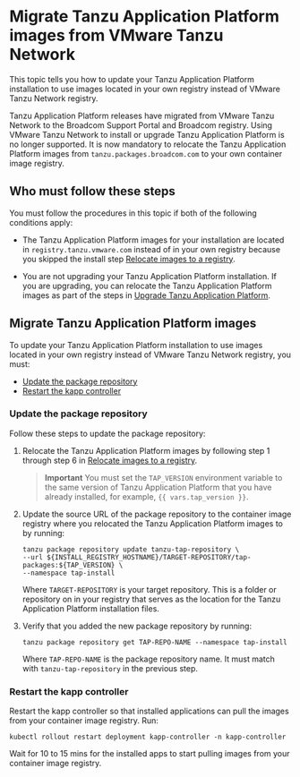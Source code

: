 # Migrate Tanzu Application Platform images from VMware Tanzu Network

This topic tells you how to update your Tanzu Application Platform installation to use images located
in your own registry instead of VMware Tanzu Network registry.

Tanzu Application Platform releases have migrated from VMware Tanzu Network to the Broadcom Support Portal
and Broadcom registry.
Using VMware Tanzu Network to install or upgrade Tanzu Application Platform is no longer supported.
It is now mandatory to relocate the Tanzu Application Platform images from `tanzu.packages.broadcom.com`
to your own container image registry.

## <a id="who-is-this-for"></a> Who must follow these steps

You must follow the procedures in this topic if both of the following conditions apply:

- The Tanzu Application Platform images for your installation are located in `registry.tanzu.vmware.com`
  instead of in your own registry because you skipped the install step
  [Relocate images to a registry](install-online/profile.hbs.md#relocate-images).

- You are not upgrading your Tanzu Application Platform installation. If you are upgrading, you can
  relocate the Tanzu Application Platform images as part of the steps in
  [Upgrade Tanzu Application Platform](upgrading.hbs.md).

## <a id="migrate"></a> Migrate Tanzu Application Platform images

To update your Tanzu Application Platform installation to use images located in your own registry
instead of VMware Tanzu Network registry, you must:

- [Update the package repository](#update-package-repo)
- [Restart the kapp controller](#restart-kapp-contoller)

### <a id="update-package-repo"></a> Update the package repository

Follow these steps to update the package repository:

1. Relocate the Tanzu Application Platform images by following step 1 through step 6
  in [Relocate images to a registry](install-online/profile.hbs.md#relocate-images).

    > **Important** You must set the `TAP_VERSION` environment variable to the same version of
    > Tanzu Application Platform that you have already installed, for example, `{{ vars.tap_version }}`.

1. Update the source URL of the package repository to the container image registry where you relocated
   the Tanzu Application Platform images to by running:

    ```console
    tanzu package repository update tanzu-tap-repository \
    --url ${INSTALL_REGISTRY_HOSTNAME}/TARGET-REPOSITORY/tap-packages:${TAP_VERSION} \
    --namespace tap-install
    ```

    Where `TARGET-REPOSITORY` is your target repository. This is a folder or repository on in your registry
    that serves as the location for the Tanzu Application Platform installation files.

1. Verify that you added the new package repository by running:

    ```console
    tanzu package repository get TAP-REPO-NAME --namespace tap-install
    ```

    Where `TAP-REPO-NAME` is the package repository name. It must match with `tanzu-tap-repository`
    in the previous step.

### <a id="restart-kapp-contoller"></a> Restart the kapp controller

Restart the kapp controller so that installed applications can pull the images from your
container image registry. Run:

```console
kubectl rollout restart deployment kapp-controller -n kapp-controller
```

Wait for 10 to 15 mins for the installed apps to start pulling images from your container image registry.
